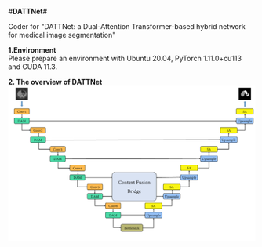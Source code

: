 #**DATTNet**#<br />


Coder for "DATTNet: a Dual-Attention Transformer-based hybrid network for medical image segmentation"<br />


**1.Environment**<br />
Please prepare an environment with Ubuntu 20.04, PyTorch 1.11.0+cu113 and CUDA 11.3.<br />


**2. The overview of DATTNet**<br />
![image](https://github.com/MhZhang123/DATTNet/blob/main/figure/Fig1.png)
